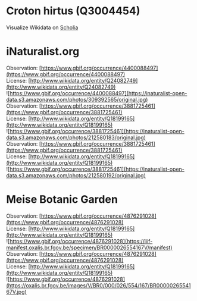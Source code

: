 
Croton hirtus (Q3004454)
========================
  
Visualize Wikidata on [Scholia](https://scholia.toolforge.org/taxon/Q3004454)
# iNaturalist.org
  
Observation: [https://www.gbif.org/occurrence/4400088497](https://www.gbif.org/occurrence/4400088497)  
License: [http://www.wikidata.org/entity/Q24082749](http://www.wikidata.org/entity/Q24082749)  
![https://www.gbif.org/occurrence/4400088497](https://inaturalist-open-data.s3.amazonaws.com/photos/309392565/original.jpg)  
Observation: [https://www.gbif.org/occurrence/3881725461](https://www.gbif.org/occurrence/3881725461)  
License: [http://www.wikidata.org/entity/Q18199165](http://www.wikidata.org/entity/Q18199165)  
![https://www.gbif.org/occurrence/3881725461](https://inaturalist-open-data.s3.amazonaws.com/photos/212580183/original.jpg)  
Observation: [https://www.gbif.org/occurrence/3881725461](https://www.gbif.org/occurrence/3881725461)  
License: [http://www.wikidata.org/entity/Q18199165](http://www.wikidata.org/entity/Q18199165)  
![https://www.gbif.org/occurrence/3881725461](https://inaturalist-open-data.s3.amazonaws.com/photos/212580192/original.jpg)
# Meise Botanic Garden
  
Observation: [https://www.gbif.org/occurrence/4876291028](https://www.gbif.org/occurrence/4876291028)  
License: [http://www.wikidata.org/entity/Q18199165](http://www.wikidata.org/entity/Q18199165)  
![https://www.gbif.org/occurrence/4876291028](https://iiif-manifest.oxalis.br.fgov.be/specimen/BR0000026554167V/manifest)  
Observation: [https://www.gbif.org/occurrence/4876291028](https://www.gbif.org/occurrence/4876291028)  
License: [http://www.wikidata.org/entity/Q18199165](http://www.wikidata.org/entity/Q18199165)  
![https://www.gbif.org/occurrence/4876291028](https://oxalis.br.fgov.be/images/V/BR0/000/026/554/167/BR0000026554167V.jpg)